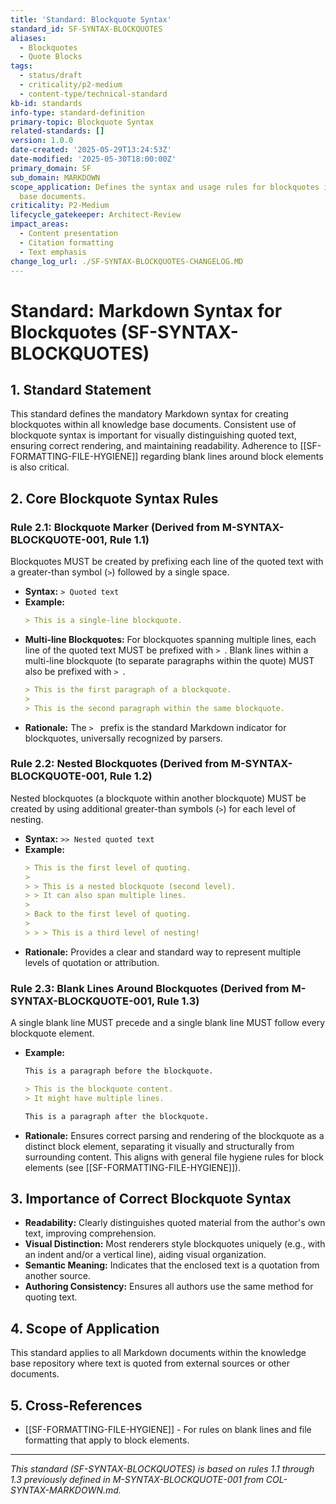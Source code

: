 ```yaml
---
title: 'Standard: Blockquote Syntax'
standard_id: SF-SYNTAX-BLOCKQUOTES
aliases:
  - Blockquotes
  - Quote Blocks
tags:
  - status/draft
  - criticality/p2-medium
  - content-type/technical-standard
kb-id: standards
info-type: standard-definition
primary-topic: Blockquote Syntax
related-standards: []
version: 1.0.0
date-created: '2025-05-29T13:24:53Z'
date-modified: '2025-05-30T18:00:00Z'
primary_domain: SF
sub_domain: MARKDOWN
scope_application: Defines the syntax and usage rules for blockquotes in knowledge
  base documents.
criticality: P2-Medium
lifecycle_gatekeeper: Architect-Review
impact_areas:
  - Content presentation
  - Citation formatting
  - Text emphasis
change_log_url: ./SF-SYNTAX-BLOCKQUOTES-CHANGELOG.MD
---
```

# Standard: Markdown Syntax for Blockquotes (SF-SYNTAX-BLOCKQUOTES)

## 1. Standard Statement

This standard defines the mandatory Markdown syntax for creating blockquotes within all knowledge base documents. Consistent use of blockquote syntax is important for visually distinguishing quoted text, ensuring correct rendering, and maintaining readability. Adherence to [[SF-FORMATTING-FILE-HYGIENE]] regarding blank lines around block elements is also critical.

## 2. Core Blockquote Syntax Rules

### Rule 2.1: Blockquote Marker (Derived from M-SYNTAX-BLOCKQUOTE-001, Rule 1.1)
Blockquotes MUST be created by prefixing each line of the quoted text with a greater-than symbol (`>`) followed by a single space.
*   **Syntax:** `> Quoted text`
*   **Example:**
    ```markdown
    > This is a single-line blockquote.
    ```
*   **Multi-line Blockquotes:** For blockquotes spanning multiple lines, each line of the quoted text MUST be prefixed with `> `. Blank lines within a multi-line blockquote (to separate paragraphs within the quote) MUST also be prefixed with `> `.
    ```markdown
    > This is the first paragraph of a blockquote.
    >
    > This is the second paragraph within the same blockquote.
    ```
*   **Rationale:** The `> ` prefix is the standard Markdown indicator for blockquotes, universally recognized by parsers.

### Rule 2.2: Nested Blockquotes (Derived from M-SYNTAX-BLOCKQUOTE-001, Rule 1.2)
Nested blockquotes (a blockquote within another blockquote) MUST be created by using additional greater-than symbols (`>`) for each level of nesting.
*   **Syntax:** `>> Nested quoted text`
*   **Example:**
    ```markdown
    > This is the first level of quoting.
    >
    > > This is a nested blockquote (second level).
    > > It can also span multiple lines.
    >
    > Back to the first level of quoting.
    >
    > > > This is a third level of nesting!
    ```
*   **Rationale:** Provides a clear and standard way to represent multiple levels of quotation or attribution.

### Rule 2.3: Blank Lines Around Blockquotes (Derived from M-SYNTAX-BLOCKQUOTE-001, Rule 1.3)
A single blank line MUST precede and a single blank line MUST follow every blockquote element.
*   **Example:**
    ```markdown
    This is a paragraph before the blockquote.

    > This is the blockquote content.
    > It might have multiple lines.

    This is a paragraph after the blockquote.
    ```
*   **Rationale:** Ensures correct parsing and rendering of the blockquote as a distinct block element, separating it visually and structurally from surrounding content. This aligns with general file hygiene rules for block elements (see [[SF-FORMATTING-FILE-HYGIENE]]).

## 3. Importance of Correct Blockquote Syntax

*   **Readability:** Clearly distinguishes quoted material from the author's own text, improving comprehension.
*   **Visual Distinction:** Most renderers style blockquotes uniquely (e.g., with an indent and/or a vertical line), aiding visual organization.
*   **Semantic Meaning:** Indicates that the enclosed text is a quotation from another source.
*   **Authoring Consistency:** Ensures all authors use the same method for quoting text.

## 4. Scope of Application

This standard applies to all Markdown documents within the knowledge base repository where text is quoted from external sources or other documents.

## 5. Cross-References
- [[SF-FORMATTING-FILE-HYGIENE]] - For rules on blank lines and file formatting that apply to block elements.

---
*This standard (SF-SYNTAX-BLOCKQUOTES) is based on rules 1.1 through 1.3 previously defined in M-SYNTAX-BLOCKQUOTE-001 from COL-SYNTAX-MARKDOWN.md.*
